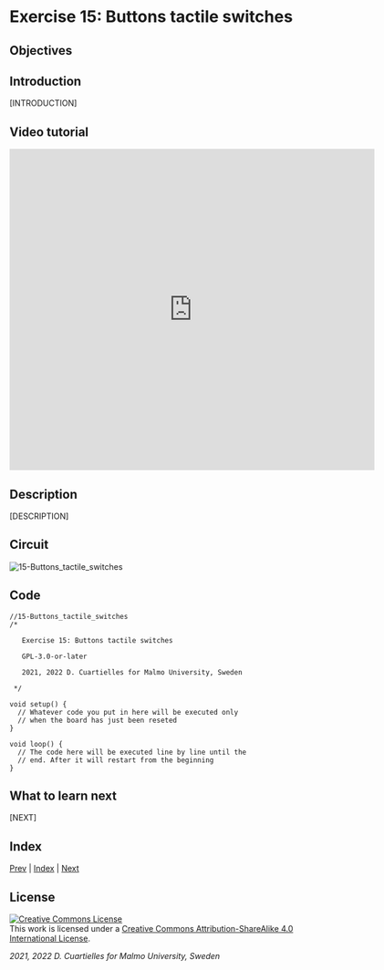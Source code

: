 # Exercise 15: Buttons tactile switches

## Objectives



## Introduction

[INTRODUCTION]





## Video tutorial

<iframe src="https://player.vimeo.com/video/527290564?h=2a7b2e5b39" width="640" height="564" frameborder="0" allow="autoplay; fullscreen" allowfullscreen></iframe>

## Description

[DESCRIPTION]

## Circuit

![15-Buttons_tactile_switches]()

## Code

```c_cpp
//15-Buttons_tactile_switches
/*

   Exercise 15: Buttons tactile switches

   GPL-3.0-or-later

   2021, 2022 D. Cuartielles for Malmo University, Sweden

 */

void setup() {
  // Whatever code you put in here will be executed only 
  // when the board has just been reseted
}

void loop() {
  // The code here will be executed line by line until the 
  // end. After it will restart from the beginning
}
```

## What to learn next

[NEXT]

## Index

[Prev](../14-What_are_components/14-What_are_components.md) |  [Index](../course_index.md) |  [Next](../16-Buttons_library/16-Buttons_library.md)

## License

<a rel="license" href="http://creativecommons.org/licenses/by-sa/4.0/"><img alt="Creative Commons License" style="border-width:0" src="https://i.creativecommons.org/l/by-sa/4.0/80x15.png" /></a><br />This work is licensed under a <a rel="license" href="http://creativecommons.org/licenses/by-sa/4.0/">Creative Commons Attribution-ShareAlike 4.0 International License</a>.

*2021, 2022 D. Cuartielles for Malmo University, Sweden*
